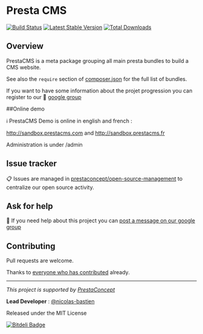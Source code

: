 Presta CMS
=============

[![Build Status](https://secure.travis-ci.org/prestaconcept/presta-cms.png?branch=master)](http://travis-ci.org/prestaconcept/presta-cms)
[![Latest Stable Version](https://poser.pugx.org/presta/presta-cms/v/stable.png)](https://packagist.org/packages/presta/presta-cms)
[![Total Downloads](https://poser.pugx.org/presta/presta-cms/downloads.png)](https://packagist.org/packages/presta/presta-cms)

## Overview ##

PrestaCMS is a meta package grouping all main presta bundles to build a CMS website.

See also the `require` section of [composer.json](composer.json) for the full list of bundles.

If you want to have some information about the projet progression you can register to our :speech_balloon: [google group](https://groups.google.com/forum/?hl=fr&fromgroups#!forum/prestacms-devs)


##Online demo

:information_source: PrestaCMS Demo is online in english and french :

http://sandbox.prestacms.com and http://sandbox.prestacms.fr

Administration is under /admin

## Issue tracker ##

:clipboard: Issues are managed in [prestaconcept/open-source-management](https://github.com/prestaconcept/open-source-management) to centralize our open source activity.

## Ask for help ##

:speech_balloon: If you need help about this project you can [post a message on our google group](https://groups.google.com/forum/?hl=fr&fromgroups#!forum/prestacms-devs)


## Contributing

Pull requests are welcome.

Thanks to
[everyone who has contributed](https://github.com/prestaconcept/presta-cms/graphs/contributors) already.

---

*This project is supported by [PrestaConcept](http://www.prestaconcept.net)*

**Lead Developer** : [@nicolas-bastien](https://github.com/nicolas-bastien)

Released under the MIT License

[![Bitdeli Badge](https://d2weczhvl823v0.cloudfront.net/prestaconcept/presta-cms/trend.png)](https://bitdeli.com/free "Bitdeli Badge")

